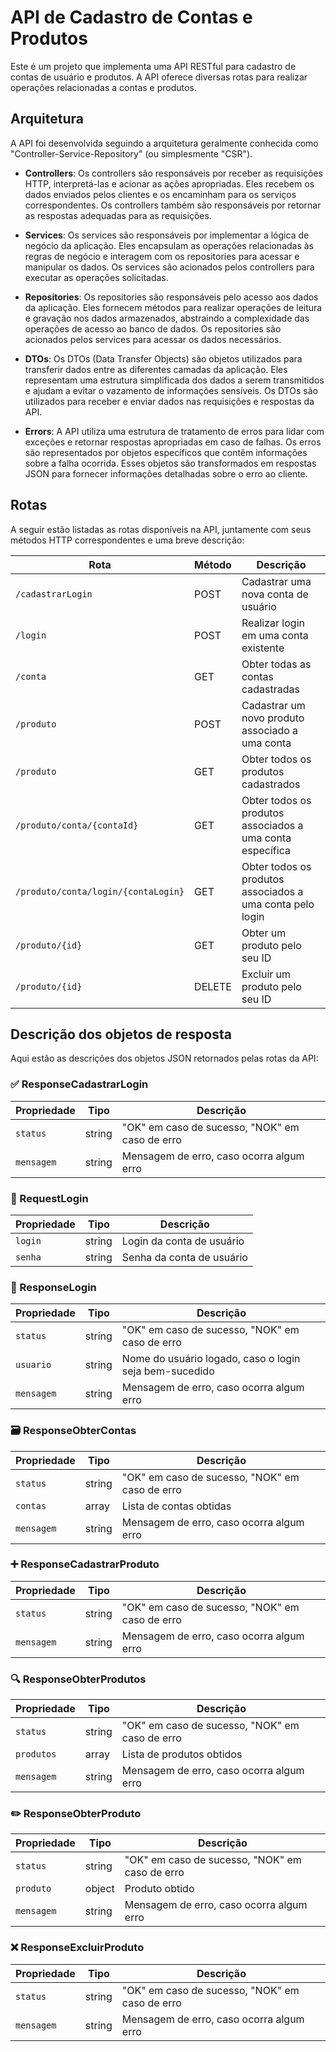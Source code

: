 # API de Cadastro de Contas e Produtos

Este é um projeto que implementa uma API RESTful para cadastro de contas de usuário e produtos. A API oferece diversas rotas para realizar operações relacionadas a contas e produtos.

## Arquitetura

A API foi desenvolvida seguindo a arquitetura geralmente conhecida como "Controller-Service-Repository" (ou simplesmente "CSR").

- **Controllers**: Os controllers são responsáveis por receber as requisições HTTP, interpretá-las e acionar as ações apropriadas. Eles recebem os dados enviados pelos clientes e os encaminham para os serviços correspondentes. Os controllers também são responsáveis por retornar as respostas adequadas para as requisições.

- **Services**: Os services são responsáveis por implementar a lógica de negócio da aplicação. Eles encapsulam as operações relacionadas às regras de negócio e interagem com os repositories para acessar e manipular os dados. Os services são acionados pelos controllers para executar as operações solicitadas.

- **Repositories**: Os repositories são responsáveis pelo acesso aos dados da aplicação. Eles fornecem métodos para realizar operações de leitura e gravação nos dados armazenados, abstraindo a complexidade das operações de acesso ao banco de dados. Os repositories são acionados pelos services para acessar os dados necessários.

- **DTOs**: Os DTOs (Data Transfer Objects) são objetos utilizados para transferir dados entre as diferentes camadas da aplicação. Eles representam uma estrutura simplificada dos dados a serem transmitidos e ajudam a evitar o vazamento de informações sensíveis. Os DTOs são utilizados para receber e enviar dados nas requisições e respostas da API.

- **Errors**: A API utiliza uma estrutura de tratamento de erros para lidar com exceções e retornar respostas apropriadas em caso de falhas. Os erros são representados por objetos específicos que contêm informações sobre a falha ocorrida. Esses objetos são transformados em respostas JSON para fornecer informações detalhadas sobre o erro ao cliente.

## Rotas

A seguir estão listadas as rotas disponíveis na API, juntamente com seus métodos HTTP correspondentes e uma breve descrição:

| Rota                      | Método | Descrição                                                  |
| ------------------------- | ------ | --------------------------------------------------------- |
| `/cadastrarLogin`         | POST   | Cadastrar uma nova conta de usuário                        |
| `/login`                  | POST   | Realizar login em uma conta existente                      |
| `/conta`                  | GET    | Obter todas as contas cadastradas                          |
| `/produto`                | POST   | Cadastrar um novo produto associado a uma conta            |
| `/produto`                | GET    | Obter todos os produtos cadastrados                        |
| `/produto/conta/{contaId}`| GET    | Obter todos os produtos associados a uma conta específica   |
| `/produto/conta/login/{contaLogin}`| GET | Obter todos os produtos associados a uma conta pelo login |
| `/produto/{id}`           | GET    | Obter um produto pelo seu ID                               |
| `/produto/{id}`           | DELETE | Excluir um produto pelo seu ID                             |

## Descrição dos objetos de resposta

Aqui estão as descrições dos objetos JSON retornados pelas rotas da API:

### :white_check_mark: ResponseCadastrarLogin

| Propriedade  | Tipo   | Descrição                                           |
| ------------ | ------ | -------------------------------------------------- |
| `status`     | string | "OK" em caso de sucesso, "NOK" em caso de erro     |
| `mensagem`   | string | Mensagem de erro, caso ocorra algum erro           |

### :rocket: RequestLogin

| Propriedade  | Tipo   | Descrição                                           |
| ------------ | ------ | -------------------------------------------------- |
| `login`      | string | Login da conta de usuário                           |
| `senha`      | string | Senha da conta de usuário                           |

### :key: ResponseLogin

| Propriedade  | Tipo   | Descrição                                           |
| ------------ | ------ | -------------------------------------------------- |
| `status`     | string | "OK" em caso de sucesso, "NOK" em caso de erro     |
| `usuario`    | string | Nome do usuário logado, caso o login seja bem-sucedido |
| `mensagem`   | string | Mensagem de erro, caso ocorra algum erro           |

### :card_file_box: ResponseObterContas

| Propriedade  | Tipo       | Descrição                                           |
| ------------ | ---------- | -------------------------------------------------- |
| `status`     | string     | "OK" em caso de sucesso, "NOK" em caso de erro     |
| `contas`     | array      | Lista de contas obtidas                             |
| `mensagem`   | string     | Mensagem de erro, caso ocorra algum erro           |

### :heavy_plus_sign: ResponseCadastrarProduto

| Propriedade  | Tipo   | Descrição                                           |
| ------------ | ------ | -------------------------------------------------- |
| `status`     | string | "OK" em caso de sucesso, "NOK" em caso de erro     |
| `mensagem`   | string | Mensagem de erro, caso ocorra algum erro           |

### :mag: ResponseObterProdutos

| Propriedade  | Tipo       | Descrição                                           |
| ------------ | ---------- | -------------------------------------------------- |
| `status`     | string     | "OK" em caso de sucesso, "NOK" em caso de erro     |
| `produtos`   | array      | Lista de produtos obtidos                           |
| `mensagem`   | string     | Mensagem de erro, caso ocorra algum erro           |

### :pencil2: ResponseObterProduto

| Propriedade  | Tipo       | Descrição                                           |
| ------------ | ---------- | -------------------------------------------------- |
| `status`     | string     | "OK" em caso de sucesso, "NOK" em caso de erro     |
| `produto`    | object     | Produto obtido                                      |
| `mensagem`   | string     | Mensagem de erro, caso ocorra algum erro           |

### :x: ResponseExcluirProduto

| Propriedade  | Tipo   | Descrição                                           |
| ------------ | ------ | -------------------------------------------------- |
| `status`     | string | "OK" em caso de sucesso, "NOK" em caso de erro     |
| `mensagem`   | string | Mensagem de erro, caso ocorra algum erro           |
